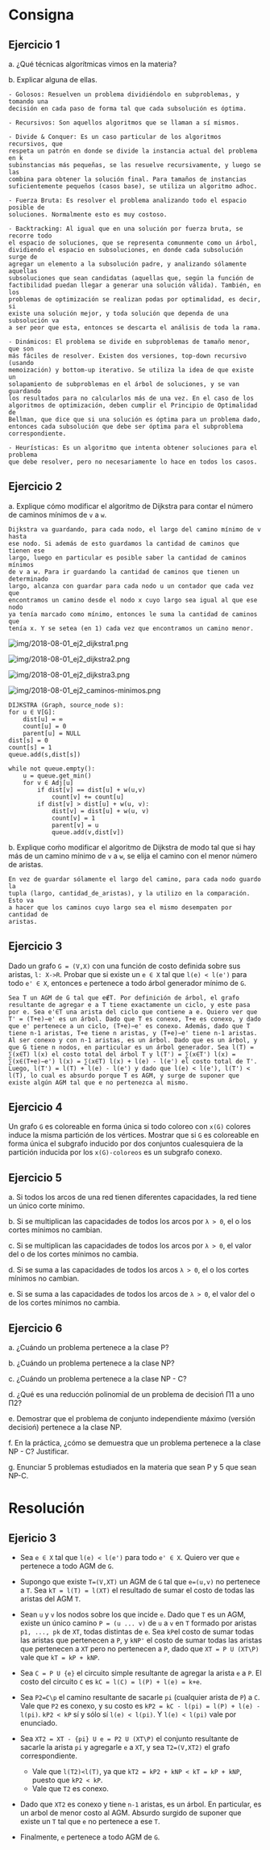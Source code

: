 Consigna
========

Ejercicio 1
-----------

a. ¿Qué técnicas algorítmicas vimos en la materia?

b. Explicar alguna de ellas.


    - Golosos: Resuelven un problema dividiéndolo en subproblemas, y tomando una
    decisión en cada paso de forma tal que cada subsolución es óptima.

    - Recursivos: Son aquellos algoritmos que se llaman a sí mismos.

    - Divide & Conquer: Es un caso particular de los algoritmos recursivos, que
    respeta un patrón en donde se divide la instancia actual del problema en k
    subinstancias más pequeñas, se las resuelve recursivamente, y luego se las
    combina para obtener la solución final. Para tamaños de instancias
    suficientemente pequeños (casos base), se utiliza un algoritmo adhoc.

    - Fuerza Bruta: Es resolver el problema analizando todo el espacio posible de
    soluciones. Normalmente esto es muy costoso.

    - Backtracking: Al igual que en una solución por fuerza bruta, se recorre todo
    el espacio de soluciones, que se representa comunmente como un árbol,
    dividiendo el espacio en subsoluciones, en donde cada subsolución surge de
    agregar un elemento a la subsolución padre, y analizando sólamente aquellas
    subsoluciones que sean candidatas (aquellas que, según la función de
    factibilidad puedan llegar a generar una solución válida). También, en los
    problemas de optimización se realizan podas por optimalidad, es decir, si
    existe una solución mejor, y toda solución que dependa de una subsolución va
    a ser peor que esta, entonces se descarta el análisis de toda la rama.

    - Dinámicos: El problema se divide en subproblemas de tamaño menor, que son
    más fáciles de resolver. Existen dos versiones, top-down recursivo (usando
    memoización) y bottom-up iterativo. Se utiliza la idea de que existe un
    solapamiento de subproblemas en el árbol de soluciones, y se van guardando
    los resultados para no calcularlos más de una vez. En el caso de los
    algoritmos de optimización, deben cumplir el Principio de Optimalidad de
    Bellman, que dice que si una solución es óptima para un problema dado,
    entonces cada subsolución que debe ser óptima para el subproblema
    correspondiente.

    - Heurísticas: Es un algoritmo que intenta obtener soluciones para el problema
    que debe resolver, pero no necesariamente lo hace en todos los casos.

Ejercicio 2
-----------

a. Explique cómo modificar el algoritmo de Dijkstra para contar el número de
caminos mínimos de `v` a `w`.

    Dijkstra va guardando, para cada nodo, el largo del camino mínimo de v hasta
    ese nodo. Si además de esto guardamos la cantidad de caminos que tienen ese
    largo, luego en particular es posible saber la cantidad de caminos mínimos
    de v a w. Para ir guardando la cantidad de caminos que tienen un determinado
    largo, alcanza con guardar para cada nodo u un contador que cada vez que
    encontramos un camino desde el nodo x cuyo largo sea igual al que ese nodo
    ya tenía marcado como mínimo, entonces le suma la cantidad de caminos que
    tenía x. Y se setea (en 1) cada vez que encontramos un camino menor.

![img/2018-08-01_ej2_dijkstra1.png](img/2018-08-01_ej2_dijkstra1.png)

![img/2018-08-01_ej2_dijkstra2.png](img/2018-08-01_ej2_dijkstra2.png)

![img/2018-08-01_ej2_dijkstra3.png](img/2018-08-01_ej2_dijkstra3.png)

![img/2018-08-01_ej2_caminos-minimos.png](img/2018-08-01_ej2_caminos-minimos.png)

```
DIJKSTRA (Graph, source_node s):
for u ∈ V[G]:
    dist[u] = ∞
    count[u] = 0
    parent[u] = NULL
dist[s] = 0
count[s] = 1
queue.add(s,dist[s])

while not queue.empty():
    u = queue.get_min()
    for v ∈ Adj[u]
        if dist[v] == dist[u] + w(u,v)
            count[v] += count[u]
        if dist[v] > dist[u] + w(u, v):
            dist[v] = dist[u] + w(u, v)
            count[v] = 1
            parent[v] = u
            queue.add(v,dist[v])
```

b. Explique coḿo modificar el algoritmo de Dijkstra de modo tal que si hay más
de un camino mínimo de `v` a `w`, se elija el camino con el menor número de
aristas.

    En vez de guardar sólamente el largo del camino, para cada nodo guardo la
    tupla (largo, cantidad_de_aristas), y la utilizo en la comparación. Esto va
    a hacer que los caminos cuyo largo sea el mismo desempaten por cantidad de
    aristas.

Ejercicio 3
-----------

Dado un grafo `G = (V,X)` con una función de costo definida sobre sus aristas,
`l: X->R`. Probar que si existe un `e ∈ X` tal que `l(e) < l(e')` para todo `e'
∈ X`, entonces `e` pertenece a todo árbol generador mínimo de `G`.

    Sea T un AGM de G tal que e∉T. Por definición de árbol, el grafo resultante de agregar e a T tiene exactamente un ciclo, y este pasa por e. Sea e'∈T una arista del ciclo que contiene a e. Quiero ver que T' = (T+e)−e' es un árbol. Dado que T es conexo, T+e es conexo, y dado que e' pertenece a un ciclo, (T+e)−e' es conexo. Además, dado que T tiene n-1 aristas, T+e tiene n aristas, y (T+e)−e' tiene n-1 aristas. Al ser conexo y con n-1 aristas, es un árbol. Dado que es un árbol, y que G tiene n nodos, en particular es un árbol generador. Sea l(T) = ∑(x∈T) l(x) el costo total del árbol T y l(T') = ∑(x∈T') l(x) = ∑(x∈(T+e)−e') l(x) = ∑(x∈T) l(x) + l(e) - l(e') el costo total de T'. Luego, l(T') = l(T) + l(e) - l(e') y dado que l(e) < l(e'), l(T') < l(T), lo cual es absurdo porque T es AGM, y surge de suponer que existe algún AGM tal que e no pertenezca al mismo.

Ejercicio 4
-----------

Un grafo `G` es coloreable en forma única si todo coloreo con `x(G)` colores
induce la misma partición de los vértices. Mostrar que si `G` es coloreable en
forma única el subgrafo inducido por dos conjuntos cualesquiera de la partición
inducida por los `x(G)-coloreos` es un subgrafo conexo.

Ejercicio 5
-----------

a. Si todos los arcos de una red tienen diferentes capacidades, la red tiene un
único corte mínimo.

b. Si se multiplican las capacidades de todos los arcos por `λ > 0`, el o los
cortes mínimos no cambian.

c. Si se multiplican las capacidades de todos los arcos por `λ > 0`, el valor
del o de los cortes mínimos no cambia.

d. Si se suma a las capacidades de todos los arcos `λ > 0`, el o los cortes
mínimos no cambian.

e. Si se suma a las capacidades de todos los arcos de `λ > 0`, el valor del o de
los cortes mínimos no cambia.

Ejercicio 6
-----------

a. ¿Cuándo un problema pertenece a la clase P?

b. ¿Cuándo un problema pertenece a la clase NP?

c. ¿Cuándo un problema pertenece a la clase NP - C?

d. ¿Qué es una reducción polinomial de un problema de decisioń Π1 a uno Π2?

e. Demostrar que el problema de conjunto independiente máximo (versión decisioń)
pertenece a la clase NP.

f. En la práctica, ¿cómo se demuestra que un problema pertenece a la clase NP -
C? Justificar.

g. Enunciar 5 problemas estudiados en la materia que sean P y 5 que sean NP-C.

Resolución
==========

Ejericio 3
----------

* Sea `e ∈ X` tal que `l(e) < l(e')` para todo `e' ∈ X`. Quiero ver que `e`
pertenece a todo AGM de `G`.

* Supongo que existe `T=(V,XT)` un AGM de `G` tal que `e=(u,v)` no pertenece a
`T`. Sea `kT = l(T) = l(XT)` el resultado de sumar el costo de todas las aristas
del AGM `T`.

* Sean `u` y `v` los nodos sobre los que incide `e`. Dado que `T` es un AGM,
existe un único camino `P = (u ... v)` de `u` a `v` en `T` formado por aristas
`p1, ..., pk` de `XT`, todas distintas de `e`. Sea `kP`el costo de sumar todas
las aristas que pertenecen a `P`, y `kNP'` el costo de sumar todas las aristas
que pertenecen a `XT` pero no pertenecen a `P`, dado que `XT = P U (XT\P)` vale
que `kT = kP + kNP`.

* Sea `C = P U {e}` el circuito simple resultante de agregar la arista `e` a `P`.
El costo del circuito `C` es `kC = l(C) = l(P) + l(e) = k+e`.

* Sea `P2=C\p` el camino resultante de sacarle `pi` (cualquier arista de `P`) a
`C`. Vale que `P2` es conexo, y su costo es `kP2 = kC - l(pi) = l(P) + l(e) -
l(pi)`. `kP2 < kP` sí y sólo sí `l(e) < l(pi)`. Y `l(e) < l(pi)` vale por
enunciado.

* Sea `XT2 = XT - {pi} U e = P2 U (XT\P)` el conjunto resultante de sacarle la 
arista `pi` y agregarle `e` a `XT`, y sea `T2=(V,XT2)` el grafo correspondiente.
    * Vale que `l(T2)<l(T)`, ya que `kT2 = kP2 + kNP < kT = kP + kNP`, 
    puesto que `kP2 < kP`.
    * Vale que `T2` es conexo.

* Dado que `XT2` es conexo y tiene `n-1` aristas, es un árbol. En particular, es
un arbol de menor costo al AGM. Absurdo surgido de suponer que existe un `T` tal
que `e` no pertenece a ese `T`.

* Finalmente, `e` pertenece a todo AGM de `G`.